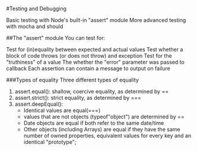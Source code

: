 #Testing and Debugging

Basic testing with Node's built-in "assert" module
More advanced testing with mocha and should

##The "assert" module
You can test for:

Test for (in)equality between expected and actual values
Test whether a block of code throws (or does not throw) and exception
Test for the "truthiness" of a value
The whether the "error" parameter was passed to callback
Each assertion can contain a message to output on failure

###Types of equality
Three different types of equality

1. assert.equal(): shallow, coercive equality, as determined by ==
2. assert.strict(): strict equality, as determined by ===
3. assert.deepEqual():
    - Identical values are equal(===)
    - values that are not objects (typeof"object") are determined by ==
    - Date objects are equal if both refer to the same date/time
    - Other objects (including Arrays) are equal if they have the same number of owned properties, equivalent values for every key and an identical "prototype";

